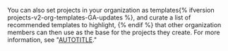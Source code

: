 You can also set projects in your organization as templates{% ifversion projects-v2-org-templates-GA-updates %}, and curate a list of recommended templates to highlight, {% endif %} that other organization members can then use as the base for the projects they create. For more information, see "[AUTOTITLE](/issues/planning-and-tracking-with-projects/managing-your-project/managing-project-templates-in-your-organization)."
